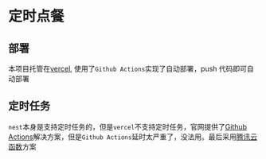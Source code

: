 # 定时点餐

## 部署

本项目托管在[vercel](https://www.cnblogs.com/wang-bo/p/15472423.html), 使用了`Github Actions`实现了自动部署，push 代码即可自动部署

## 定时任务

`nest`本身是支持定时任务的，但是`vercel`不支持定时任务，官网提供了[Github Actions](https://vercel.com/docs/concepts/solutions/cron-jobs)解决方案，但是`Github Actions`延时太严重了，没法用。最后采用[腾讯云函数](https://zhuanlan.zhihu.com/p/379365305)方案
